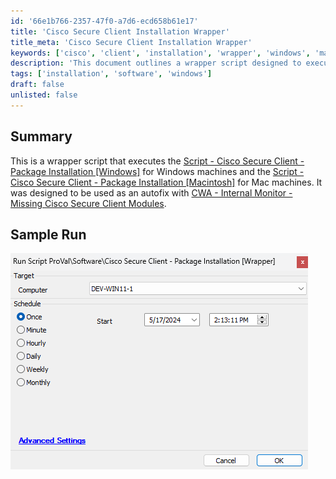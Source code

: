 ```yaml
---
id: '66e1b766-2357-47f0-a7d6-ecd658b61e17'
title: 'Cisco Secure Client Installation Wrapper'
title_meta: 'Cisco Secure Client Installation Wrapper'
keywords: ['cisco', 'client', 'installation', 'wrapper', 'windows', 'macintosh']
description: 'This document outlines a wrapper script designed to execute package installations for Cisco Secure Client on both Windows and Mac machines. It serves as an autofix for the CWA Internal Monitor that detects missing Cisco Secure Client modules, ensuring seamless installation and configuration across platforms.'
tags: ['installation', 'software', 'windows']
draft: false
unlisted: false
---
```

## Summary

This is a wrapper script that executes the [Script - Cisco Secure Client - Package Installation [Windows]](<./Cisco Secure Client - Package Installation Windows.md>) for Windows machines and the [Script - Cisco Secure Client - Package Installation [Macintosh]](<./Cisco Secure Client - Package Installation Macintosh.md>) for Mac machines. It was designed to be used as an autofix with [CWA - Internal Monitor - Missing Cisco Secure Client Modules](<../monitors/Missing Cisco Secure Client Modules.md>).

## Sample Run

![Sample Run](../../../static/img/Cisco-Secure-Client---Package-Installation-Wrapper/image_1.png)












